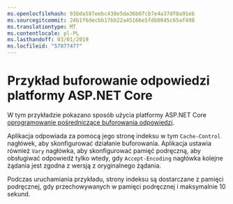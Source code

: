 ```yaml
---
ms.openlocfilehash: 93bda587eebc438e5da36b07cb7e4a37df8a91eb
ms.sourcegitcommit: 24b1f6decbb17bb22a45166e5fdb0845c65af498
ms.translationtype: MT
ms.contentlocale: pl-PL
ms.lasthandoff: 03/01/2019
ms.locfileid: "57077477"
---
```

# <a name="aspnet-core-response-caching-sample"></a>Przykład buforowanie odpowiedzi platformy ASP.NET Core

W tym przykładzie pokazano sposób użycia platformy ASP.NET Core [oprogramowanie pośredniczące buforowania odpowiedzi](https://docs.microsoft.com/aspnet/core/performance/caching/middleware).

Aplikacja odpowiada za pomocą jego stronę indeksu w tym `Cache-Control` nagłówek, aby skonfigurować działanie buforowania. Aplikacja ustawia również `Vary` nagłówka, aby skonfigurować pamięć podręczną, aby obsługiwać odpowiedź tylko wtedy, gdy `Accept-Encoding` nagłówka kolejne żądania jest zgodna z wersją z oryginalnego żądania.

Podczas uruchamiania przykładu, strony indeksu są dostarczane z pamięci podręcznej, gdy przechowywanych w pamięci podręcznej i maksymalnie 10 sekund.

